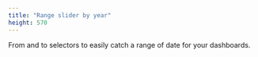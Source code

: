 ```yaml
---
title: "Range slider by year"
height: 570
---
```


From and to selectors to easily catch a range of date for your dashboards.
